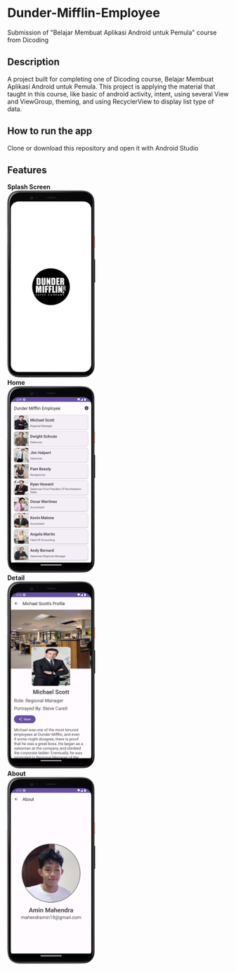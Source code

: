 # Dunder-Mifflin-Employee
Submission of "Belajar Membuat Aplikasi Android untuk Pemula" course from Dicoding

## Description
A project built for completing one of Dicoding course, Belajar Membuat Aplikasi Android untuk Pemula.
This project is applying the material that taught in this course, like basic of android activity, intent, using several View and ViewGroup, theming, and using RecyclerView to display list type of data.

## How to run the app
Clone or download this repository and open it with Android Studio

## Features
<b>Splash Screen</b>
<br>
<img src="screenshot/splash.png" width="200" />
<br>
<b>Home</b>
<br>
<img src="screenshot/home.png" width="200" />
<br>
<b>Detail</b>
<br>
<img src="screenshot/detail.png" width="200" />
<br>
<b>About</b>
<br>
<img src="screenshot/about.png" width="200" />
<br>

